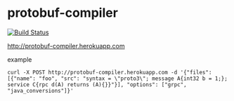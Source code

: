 # protobuf-compiler

[![Build Status](https://travis-ci.org/xuwei-k/protobuf-compiler.svg?branch=master)](https://travis-ci.org/xuwei-k/protobuf-compiler)

<http://protobuf-compiler.herokuapp.com>

example

```
curl -X POST http://protobuf-compiler.herokuapp.com -d '{"files": [{"name": "foo", "src": "syntax = \"proto3\"; message A{int32 b = 1;}; service C{rpc d(A) returns (A){}}"}], "options": ["grpc", "java_conversions"]}'
```
